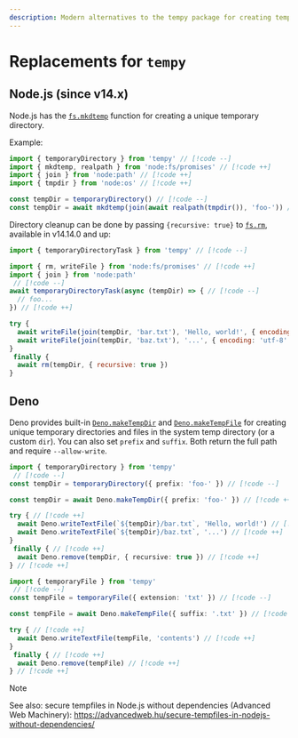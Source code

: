 ```yaml
---
description: Modern alternatives to the tempy package for creating temporary files and directories
---
```


# Replacements for `tempy`

## Node.js (since v14.x)

Node.js has the [`fs.mkdtemp`](https://nodejs.org/api/fs.html#fsmkdtempprefix-options-callback) function for creating a unique temporary directory.

Example:

```ts
import { temporaryDirectory } from 'tempy' // [!code --]
import { mkdtemp, realpath } from 'node:fs/promises' // [!code ++]
import { join } from 'node:path' // [!code ++]
import { tmpdir } from 'node:os' // [!code ++]

const tempDir = temporaryDirectory() // [!code --]
const tempDir = await mkdtemp(join(await realpath(tmpdir()), 'foo-')) // [!code ++]
```

Directory cleanup can be done by passing `{recursive: true}` to [`fs.rm`](https://nodejs.org/api/fs.html#fsrmpath-options-callback), available in v14.14.0 and up:

```js
import { temporaryDirectoryTask } from 'tempy' // [!code --]

import { rm, writeFile } from 'node:fs/promises' // [!code ++]
import { join } from 'node:path'
 // [!code --]
await temporaryDirectoryTask(async (tempDir) => { // [!code --]
  // foo...
}) // [!code ++]

try {
  await writeFile(join(tempDir, 'bar.txt'), 'Hello, world!', { encoding: 'utf-8' })
  await writeFile(join(tempDir, 'baz.txt'), '...', { encoding: 'utf-8' })
}
 finally {
  await rm(tempDir, { recursive: true })
}
```

## Deno

Deno provides built-in [`Deno.makeTempDir`](https://docs.deno.com/api/deno/~/Deno.makeTempDir) and [`Deno.makeTempFile`](https://docs.deno.com/api/deno/~/Deno.makeTempFile) for creating unique temporary directories and files in the system temp directory (or a custom `dir`). You can also set `prefix` and `suffix`. Both return the full path and require `--allow-write`.

```ts
import { temporaryDirectory } from 'tempy'
 // [!code --]
const tempDir = temporaryDirectory({ prefix: 'foo-' }) // [!code --]

const tempDir = await Deno.makeTempDir({ prefix: 'foo-' }) // [!code ++]

try { // [!code ++]
  await Deno.writeTextFile(`${tempDir}/bar.txt`, 'Hello, world!') // [!code ++]
  await Deno.writeTextFile(`${tempDir}/baz.txt`, '...') // [!code ++]
}
 finally { // [!code ++]
  await Deno.remove(tempDir, { recursive: true }) // [!code ++]
} // [!code ++]
```

```ts
import { temporaryFile } from 'tempy'
 // [!code --]
const tempFile = temporaryFile({ extension: 'txt' }) // [!code --]

const tempFile = await Deno.makeTempFile({ suffix: '.txt' }) // [!code ++]

try { // [!code ++]
  await Deno.writeTextFile(tempFile, 'contents') // [!code ++]
}
 finally { // [!code ++]
  await Deno.remove(tempFile) // [!code ++]
} // [!code ++]
```

> [!NOTE]
> See also: secure tempfiles in Node.js without dependencies (Advanced Web Machinery): https://advancedweb.hu/secure-tempfiles-in-nodejs-without-dependencies/
